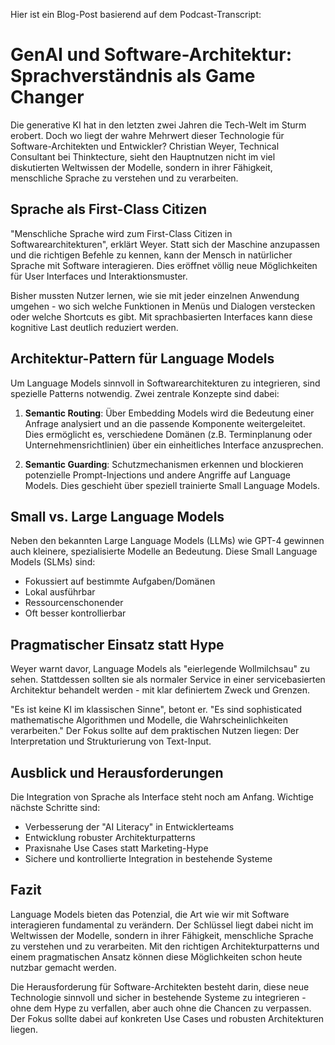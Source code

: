 Hier ist ein Blog-Post basierend auf dem Podcast-Transcript:

# GenAI und Software-Architektur: Sprachverständnis als Game Changer

Die generative KI hat in den letzten zwei Jahren die Tech-Welt im Sturm erobert. Doch wo liegt der wahre Mehrwert dieser Technologie für Software-Architekten und Entwickler? Christian Weyer, Technical Consultant bei Thinktecture, sieht den Hauptnutzen nicht im viel diskutierten Weltwissen der Modelle, sondern in ihrer Fähigkeit, menschliche Sprache zu verstehen und zu verarbeiten.

## Sprache als First-Class Citizen

"Menschliche Sprache wird zum First-Class Citizen in Softwarearchitekturen", erklärt Weyer. Statt sich der Maschine anzupassen und die richtigen Befehle zu kennen, kann der Mensch in natürlicher Sprache mit Software interagieren. Dies eröffnet völlig neue Möglichkeiten für User Interfaces und Interaktionsmuster.

Bisher mussten Nutzer lernen, wie sie mit jeder einzelnen Anwendung umgehen - wo sich welche Funktionen in Menüs und Dialogen verstecken oder welche Shortcuts es gibt. Mit sprachbasierten Interfaces kann diese kognitive Last deutlich reduziert werden.

## Architektur-Pattern für Language Models 

Um Language Models sinnvoll in Softwarearchitekturen zu integrieren, sind spezielle Patterns notwendig. Zwei zentrale Konzepte sind dabei:

1. **Semantic Routing**: Über Embedding Models wird die Bedeutung einer Anfrage analysiert und an die passende Komponente weitergeleitet. Dies ermöglicht es, verschiedene Domänen (z.B. Terminplanung oder Unternehmensrichtlinien) über ein einheitliches Interface anzusprechen.

2. **Semantic Guarding**: Schutzmechanismen erkennen und blockieren potenzielle Prompt-Injections und andere Angriffe auf Language Models. Dies geschieht über speziell trainierte Small Language Models.

## Small vs. Large Language Models

Neben den bekannten Large Language Models (LLMs) wie GPT-4 gewinnen auch kleinere, spezialisierte Modelle an Bedeutung. Diese Small Language Models (SLMs) sind:

- Fokussiert auf bestimmte Aufgaben/Domänen
- Lokal ausführbar
- Ressourcenschonender
- Oft besser kontrollierbar

## Pragmatischer Einsatz statt Hype

Weyer warnt davor, Language Models als "eierlegende Wollmilchsau" zu sehen. Stattdessen sollten sie als normaler Service in einer servicebasierten Architektur behandelt werden - mit klar definiertem Zweck und Grenzen.

"Es ist keine KI im klassischen Sinne", betont er. "Es sind sophisticated mathematische Algorithmen und Modelle, die Wahrscheinlichkeiten verarbeiten." Der Fokus sollte auf dem praktischen Nutzen liegen: Der Interpretation und Strukturierung von Text-Input.

## Ausblick und Herausforderungen

Die Integration von Sprache als Interface steht noch am Anfang. Wichtige nächste Schritte sind:

- Verbesserung der "AI Literacy" in Entwicklerteams
- Entwicklung robuster Architekturpatterns
- Praxisnahe Use Cases statt Marketing-Hype
- Sichere und kontrollierte Integration in bestehende Systeme

## Fazit

Language Models bieten das Potenzial, die Art wie wir mit Software interagieren fundamental zu verändern. Der Schlüssel liegt dabei nicht im Weltwissen der Modelle, sondern in ihrer Fähigkeit, menschliche Sprache zu verstehen und zu verarbeiten. Mit den richtigen Architekturpatterns und einem pragmatischen Ansatz können diese Möglichkeiten schon heute nutzbar gemacht werden.

Die Herausforderung für Software-Architekten besteht darin, diese neue Technologie sinnvoll und sicher in bestehende Systeme zu integrieren - ohne dem Hype zu verfallen, aber auch ohne die Chancen zu verpassen. Der Fokus sollte dabei auf konkreten Use Cases und robusten Architekturen liegen.